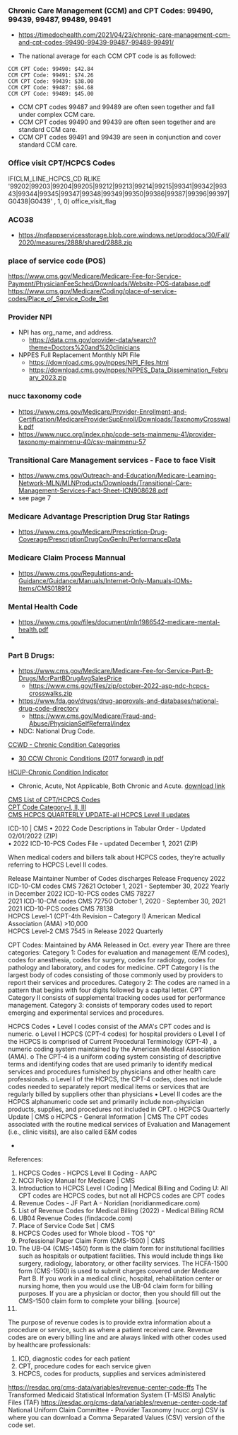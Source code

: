 ### Chronic Care Management (CCM) and CPT Codes: 99490, 99439, 99487, 99489, 99491
- https://timedochealth.com/2021/04/23/chronic-care-management-ccm-and-cpt-codes-99490-99439-99487-99489-99491/

- The national average for each CCM CPT code is as followed:  
```
CCM CPT Code: 99490: $42.84  
CCM CPT Code: 99491: $74.26  
CCM CPT Code: 99439: $38.00  
CCM CPT Code: 99487: $94.68  
CCM CPT Code: 99489: $45.00  
```

- CCM CPT codes 99487 and 99489 are often seen together and fall under complex CCM care.
- CCM CPT codes 99490 and 99439 are often seen together and are standard CCM care.
- CCM CPT codes 99491 and 99439 are seen in conjunction and cover standard CCM care.


### Office visit CPT/HCPCS Codes  
  IF(CLM_LINE_HCPCS_CD 
         RLIKE '99202|99203|99204|99205|99212|99213|99214|99215|99341|99342|99343|99344|99345|99347|99348|99349|99350|99386|99387|99396|99397|G0438|G0439'
         , 1, 0) office_visit_flag

### ACO38  
- https://nqfappservicesstorage.blob.core.windows.net/proddocs/30/Fall/2020/measures/2888/shared/2888.zip
### place of service code (POS)
https://www.cms.gov/Medicare/Medicare-Fee-for-Service-Payment/PhysicianFeeSched/Downloads/Website-POS-database.pdf  
https://www.cms.gov/Medicare/Coding/place-of-service-codes/Place_of_Service_Code_Set  

### Provider NPI    
- NPI has org_name, and address.     
	- https://data.cms.gov/provider-data/search?theme=Doctors%20and%20clinicians    
- NPPES Full Replacement Monthly NPI File    
	- https://download.cms.gov/nppes/NPI_Files.html      
	- https://download.cms.gov/nppes/NPPES_Data_Dissemination_February_2023.zip      

### nucc taxonomy code 
- https://www.cms.gov/Medicare/Provider-Enrollment-and-Certification/MedicareProviderSupEnroll/Downloads/TaxonomyCrosswalk.pdf  
- https://www.nucc.org/index.php/code-sets-mainmenu-41/provider-taxonomy-mainmenu-40/csv-mainmenu-57  

###  Transitional Care Management services - Face to face Visit  
- https://www.cms.gov/Outreach-and-Education/Medicare-Learning-Network-MLN/MLNProducts/Downloads/Transitional-Care-Management-Services-Fact-Sheet-ICN908628.pdf
- see page 7 

### Medicare Advantage Prescription Drug Star Ratings
- https://www.cms.gov/Medicare/Prescription-Drug-Coverage/PrescriptionDrugCovGenIn/PerformanceData

### Medicare Claim Process Mannual    
- https://www.cms.gov/Regulations-and-Guidance/Guidance/Manuals/Internet-Only-Manuals-IOMs-Items/CMS018912

### Mental Health Code
- https://www.cms.gov/files/document/mln1986542-medicare-mental-health.pdf
- 
###  Part B Drugs:   
- https://www.cms.gov/Medicare/Medicare-Fee-for-Service-Part-B-Drugs/McrPartBDrugAvgSalesPrice  
	- https://www.cms.gov/files/zip/october-2022-asp-ndc-hcpcs-crosswalks.zip 
- https://www.fda.gov/drugs/drug-approvals-and-databases/national-drug-code-directory  
	- https://www.cms.gov/Medicare/Fraud-and-Abuse/PhysicianSelfReferral/index  
- NDC: National Drug Code. 

[CCWD - Chronic Condition Categories](https://www2.ccwdata.org/web/guest/condition-categories-chronic)    
- [30 CCW Chronic Conditions (2017 forward) in pdf](https://www2.ccwdata.org/documents/10280/19139421/chr-chronic-condition-algorithms.pdf)

[HCUP-Chronic Condition Indicator](https://www.hcup-us.ahrq.gov/toolssoftware/chronic_icd10/chronic_icd10.jsp#download)  
- Chronic, Acute, Not Applicable, Both Chronic and Acute. [download link](https://www.hcup-us.ahrq.gov/toolssoftware/chronic_icd10/CCI-ICD10CM-v2021-1.zip)  

[CMS List of CPT/HCPCS Codes](https://www.cms.gov/Medicare/Fraud-and-Abuse/PhysicianSelfReferral?msclkid=915e55c3d13011ecb39f45d53e297bbe)  
[CPT Code Category-I, II, III ](https://en.wikipedia.org/wiki/Current_Procedural_Terminology)  
[CMS HCPCS QUARTERLY UPDATE-all HCPCS Level II updates](https://www.cms.gov/medicare/coding/hcpcsreleasecodesets/hcpcs-quarterly-update)  

ICD-10 | CMS
•	2022 Code Descriptions in Tabular Order - Updated 02/01/2022 (ZIP)  
•	2022 ICD-10-PCS Codes File - updated December 1, 2021 (ZIP)

When medical coders and billers talk about HCPCS codes, they’re actually referring to HCPCS Level II codes.

Release	             Maintainer	Number of Codes	discharges				Release Frequency
2022 ICD-10-CM codes	CMS	72621		October 1, 2021 - September 30, 2022	Yearly in December
2022 ICD-10-PCS codes	CMS	78227		
2021 ICD-10-CM codes	CMS	72750		October 1, 2020 - September 30, 2021	
2021 ICD-10-PCS codes	CMS	78138		
HCPCS Level-1 (CPT-4th Revision – Category I)	American Medical Association (AMA)	>10,000		
HCPCS Level-2	CMS	7545 in Release 2022		Quarterly
				

CPT Codes:
Maintained by AMA
Released in Oct. every year
There are three categories: 
Category 1: Codes for evaluation and management (E/M codes), codes for anesthesia, codes for surgery, codes for radiology, codes for pathology and laboratory, and codes for medicine.
CPT Category I is the largest body of codes consisting of those commonly used by providers to report their services and procedures. 
Category 2: The codes are named in a pattern that begins with four digits followed by a capital letter.
CPT Category II consists of supplemental tracking codes used for performance management. 
Category 3: consists of temporary codes used to report emerging and experimental services and procedures. 

HCPCS Codes
•	Level I codes consist of the AMA's CPT codes and is numeric.
o	Level I HCPCS (CPT-4 codes) for hospital providers
o	Level I of the HCPCS is comprised of Current Procedural Terminology (CPT-4) , a numeric coding system maintained by the American Medical Association (AMA).
o	The CPT-4 is a uniform coding system consisting of descriptive terms and identifying codes that are used primarily to identify medical services and procedures furnished by physicians and other health care professionals. 
o	Level I of the HCPCS, the CPT-4 codes, does not include codes needed to separately report medical items or services that are regularly billed by suppliers other than physicians
•	Level II codes are the HCPCS alphanumeric code set and primarily include non-physician products, supplies, and procedures not included in CPT.
o	HCPCS Quarterly Update | CMS
o	HCPCS - General Information | CMS
The CPT codes associated with the routine medical services of Evaluation and Management (i.e., clinic visits), are also called E&M codes

 
-	
References:
1.	HCPCS Codes - HCPCS Level II Coding - AAPC
2.	NCCI Policy Manual for Medicare | CMS
3.	Introduction to HCPCS Level I Coding | Medical Billing and Coding U: All CPT codes are HCPCS codes, but not all HCPCS codes are CPT codes
4.	Revenue Codes - JF Part A - Noridian (noridianmedicare.com)
5.	List of Revenue Codes for Medical Billing (2022) - Medical Billing RCM
6.	UB04 Revenue Codes (findacode.com)
7.	Place of Service Code Set | CMS
8.	HCPCS Codes used for Whole blood - TOS "0"
9.	Professional Paper Claim Form (CMS-1500) | CMS
10.	The UB-04 (CMS-1450) form is the claim form for institutional facilities such as hospitals or outpatient facilities. This would include things like surgery, radiology, laboratory, or other facility services. The HCFA-1500 form (CMS-1500) is used to submit charges covered under Medicare Part B. If you work in a medical clinic, hospital, rehabilitation center or nursing home, then you would use the UB-04 claim form for billing purposes. If you are a physician or doctor, then you should fill out the CMS-1500 claim form to complete your billing. [source]
11.	

The purpose of revenue codes is to provide extra information about a procedure or service, such as where a patient received care. 
Revenue codes are on every billing line and are always linked with other codes used by healthcare professionals:
1.	ICD, diagnostic codes for each patient
2.	CPT, procedure codes for each service given
3.	HCPCS, codes for products, supplies and services administered

https://resdac.org/cms-data/variables/revenue-center-code-ffs
The Transformed Medicaid Statistical Information System (T-MSIS) Analytic Files (TAF)
https://resdac.org/cms-data/variables/revenue-center-code-taf 
National Uniform Claim Committee - Provider Taxonomy (nucc.org)
CSV is where you can download a Comma Separated Values (CSV) version of the code set. 
